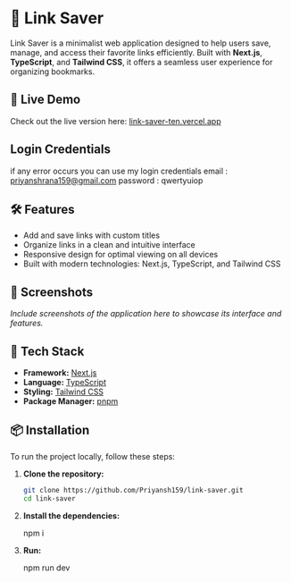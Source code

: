 # 🔗 Link Saver

Link Saver is a minimalist web application designed to help users save, manage, and access their favorite links efficiently. Built with **Next.js**, **TypeScript**, and **Tailwind CSS**, it offers a seamless user experience for organizing bookmarks.

## 🚀 Live Demo

Check out the live version here: [link-saver-ten.vercel.app](https://link-saver-ten.vercel.app)

## Login Credentials
  if any error occurs you can use my login credentials
    email : priyanshrana159@gmail.com
    password : qwertyuiop


## 🛠️ Features

- Add and save links with custom titles
- Organize links in a clean and intuitive interface
- Responsive design for optimal viewing on all devices
- Built with modern technologies: Next.js, TypeScript, and Tailwind CSS

## 📸 Screenshots

*Include screenshots of the application here to showcase its interface and features.*

## 🧰 Tech Stack

- **Framework:** [Next.js](https://nextjs.org/)
- **Language:** [TypeScript](https://www.typescriptlang.org/)
- **Styling:** [Tailwind CSS](https://tailwindcss.com/)
- **Package Manager:** [pnpm](https://pnpm.io/)

## 📦 Installation

To run the project locally, follow these steps:

1. **Clone the repository:**

   ```bash
   git clone https://github.com/Priyansh159/link-saver.git
   cd link-saver
   
2. **Install the dependencies:**

   npm i
   
3. **Run:**

   npm run dev
